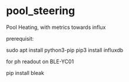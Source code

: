 # pool_steering
Pool Heating, with metrics towards influx


prerequisit:


sudo apt install python3-pip
 pip3 install influxdb



for ph readout on BLE-YC01

pip install bleak

